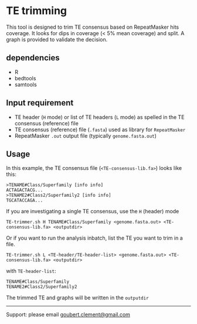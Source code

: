 # TE trimming

This tool is designed to trim TE consensus based on RepeatMasker hits coverage.
It looks for dips in coverage (< 5% mean coverage) and split. A graph is provided to validate the decision.

## dependencies

- R
- bedtools
- samtools

## Input requirement

- TE header (`H` mode) or list of TE headers (`L` mode) as spelled in the TE consensus (reference) file
- TE consensus (reference) file (`.fasta`) used as library for `RepeatMasker` 
- RepeatMasker `.out` output file (typically `genome.fasta.out`)

## Usage 

In this example, the TE consensus file (`<TE-consensus-lib.fa>`) looks like this:

```
>TENAME#Class/Superfamily [info info]
ACTAGACTACG...
>TENAME2#Class2/Superfamily2 [info info]
TGCATACCAGA...
```

If you are investigating a single TE consensus, use the `H` (header) mode

```TE-trimmer.sh H TENAME#Class/Superfamily <genome.fasta.out> <TE-consensus-lib.fa> <outputdir>```

Or if you want to run the analysis inbatch, list the TE you want to trim in a file. 

```
TE-trimmer.sh L <TE-header/TE-header-list> <genome.fasta.out> <TE-consensus-lib.fa> <outputdir>
```

with `TE-header-list`:

```
TENAME#Class/Superfamily
TENAME2#Class2/Superfamily2
```

The trimmed TE and graphs will be written in the `outputdir` 

---
Support: please email goubert.clement@gmail.com
